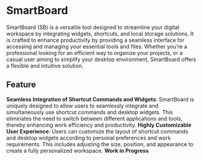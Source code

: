 # SmartBoard

SmartBoard (SB) is a versatile tool designed to streamline your digital workspace by integrating widgets, shortcuts, and local storage solutions. It is crafted to enhance productivity by providing a seamless interface for accessing and managing your essential tools and files. Whether you’re a professional looking for an efficient way to organize your projects, or a casual user aiming to simplify your desktop environment, SmartBoard offers a flexible and intuitive solution.

## Feature
**Seamless Integration of Shortcut Commands and Widgets**: SmartBoard is uniquely designed to allow users to seamlessly integrate and simultaneously use shortcut commands and desktop widgets. This eliminates the need to switch between different applications and tools, thereby enhancing work efficiency and productivity.
**Highly Customizable User Experience**: Users can customize the layout of shortcut commands and desktop widgets according to personal preferences and work requirements. This includes adjusting the size, position, and appearance to create a fully personalized workspace.
**Work in Progress**
